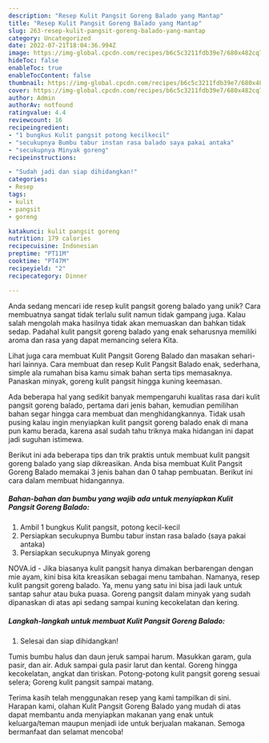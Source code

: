 ```yaml
---
description: "Resep Kulit Pangsit Goreng Balado yang Mantap"
title: "Resep Kulit Pangsit Goreng Balado yang Mantap"
slug: 263-resep-kulit-pangsit-goreng-balado-yang-mantap
category: Uncategorized
date: 2022-07-21T18:04:36.994Z
image: https://img-global.cpcdn.com/recipes/b6c5c3211fdb39e7/680x482cq70/kulit-pangsit-goreng-balado-foto-resep-utama.jpg
hideToc: false
enableToc: true
enableTocContent: false
thumbnail: https://img-global.cpcdn.com/recipes/b6c5c3211fdb39e7/680x482cq70/kulit-pangsit-goreng-balado-foto-resep-utama.jpg
cover: https://img-global.cpcdn.com/recipes/b6c5c3211fdb39e7/680x482cq70/kulit-pangsit-goreng-balado-foto-resep-utama.jpg
author: Admin
authorAv: notfound
ratingvalue: 4.4
reviewcount: 16
recipeingredient:
- "1 bungkus Kulit pangsit potong kecilkecil"
- "secukupnya Bumbu tabur instan rasa balado saya pakai antaka"
- "secukupnya Minyak goreng"
recipeinstructions:

- "Sudah jadi dan siap dihidangkan!"
categories:
- Resep
tags:
- kulit
- pangsit
- goreng

katakunci: kulit pangsit goreng 
nutrition: 179 calories
recipecuisine: Indonesian
preptime: "PT11M"
cooktime: "PT47M"
recipeyield: "2"
recipecategory: Dinner

---
```





Anda sedang mencari ide resep kulit pangsit goreng balado yang unik? Cara membuatnya sangat tidak terlalu sulit namun tidak gampang juga. Kalau salah mengolah maka hasilnya tidak akan memuaskan dan bahkan tidak sedap. Padahal kulit pangsit goreng balado yang enak seharusnya memiliki aroma dan rasa yang dapat memancing selera Kita.





Lihat juga cara membuat Kulit Pangsit Goreng Balado dan masakan sehari-hari lainnya. Cara membuat dan resep Kulit Pangsit Balado enak, sederhana, simple ala rumahan bisa kamu simak bahan serta tips memasaknya. Panaskan minyak, goreng kulit pangsit hingga kuning keemasan.

Ada beberapa hal yang sedikit banyak mempengaruhi kualitas rasa dari kulit pangsit goreng balado, pertama dari jenis bahan, kemudian pemilihan bahan segar hingga cara membuat dan menghidangkannya. Tidak usah pusing kalau ingin menyiapkan kulit pangsit goreng balado enak di mana pun kamu berada, karena asal sudah tahu triknya maka hidangan ini dapat jadi suguhan istimewa.






Berikut ini ada beberapa tips dan trik praktis untuk membuat kulit pangsit goreng balado yang siap dikreasikan. Anda bisa membuat Kulit Pangsit Goreng Balado memakai 3 jenis bahan dan 0 tahap pembuatan. Berikut ini cara dalam membuat hidangannya.

<!--inarticleads1-->

##### Bahan-bahan dan bumbu yang wajib ada untuk menyiapkan Kulit Pangsit Goreng Balado:

1. Ambil 1 bungkus Kulit pangsit, potong kecil-kecil
1. Persiapkan secukupnya Bumbu tabur instan rasa balado (saya pakai antaka)
1. Persiapkan secukupnya Minyak goreng


NOVA.id - Jika biasanya kulit pangsit hanya dimakan berbarengan dengan mie ayam, kini bisa kita kreasikan sebagai menu tambahan. Namanya, resep kulit pangsit goreng balado. Ya, menu yang satu ini bisa jadi lauk untuk santap sahur atau buka puasa. Goreng pangsit dalam minyak yang sudah dipanaskan di atas api sedang sampai kuning kecokelatan dan kering. 

<!--inarticleads2-->

##### Langkah-langkah untuk membuat Kulit Pangsit Goreng Balado:


1. Selesai dan siap dihidangkan!

Tumis bumbu halus dan daun jeruk sampai harum. Masukkan garam, gula pasir, dan air. Aduk sampai gula pasir larut dan kental. Goreng hingga kecokelatan, angkat dan tiriskan. Potong-potong kulit pangsit goreng sesuai selera; Goreng kulit pangsit sampai matang. 

Terima kasih telah menggunakan resep yang kami tampilkan di sini. Harapan kami, olahan Kulit Pangsit Goreng Balado yang mudah di atas dapat membantu anda menyiapkan makanan yang enak untuk keluarga/teman maupun menjadi ide untuk berjualan makanan. Semoga bermanfaat dan selamat mencoba!
